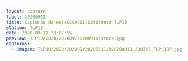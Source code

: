 ```yaml
---
layout: capture
label: 20200911
title: Capturas da esta&ccedil;&atilde;o TLP10
station: TLP10
date: 2020-09-11 23:07:55
preview: TLP10/2020/202009/20200911/stack.jpg
capturas:
  - imagem: TLP10/2020/202009/20200911/M20200911_230755_TLP_10P.jpg
---
```

